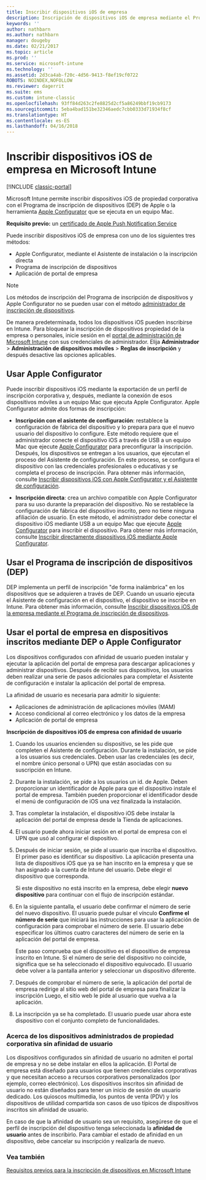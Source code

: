 ```yaml
---
title: Inscribir dispositivos iOS de empresa
description: Inscripción de dispositivos iOS de empresa mediante el Programa de inscripción de dispositivos (DEP) de Apple o Apple Configurator
keywords: ''
author: nathbarn
ms.author: nathbarn
manager: dougeby
ms.date: 02/21/2017
ms.topic: article
ms.prod: ''
ms.service: microsoft-intune
ms.technology: ''
ms.assetid: 2d3ca4ab-f20c-4d56-9413-f8ef19cf0722
ROBOTS: NOINDEX,NOFOLLOW
ms.reviewer: dagerrit
ms.suite: ems
ms.custom: intune-classic
ms.openlocfilehash: 93ff84d263c2fe8825d2cf5a86249bbf19cb9173
ms.sourcegitcommit: 5eba4bad151be32346aedc7cbb0333d71934f8cf
ms.translationtype: HT
ms.contentlocale: es-ES
ms.lasthandoff: 04/16/2018
---
```

# <a name="enroll-corporate-owned-ios-devices-in-microsoft-intune"></a>Inscribir dispositivos iOS de empresa en Microsoft Intune

[!INCLUDE [classic-portal](../includes/classic-portal.md)]

Microsoft Intune permite inscribir dispositivos iOS de propiedad corporativa con el Programa de inscripción de dispositivos (DEP) de Apple o la herramienta [Apple Configurator](https://go.microsoft.com/fwlink/?LinkId=518017) que se ejecuta en un equipo Mac.

**Requisito previo:** un [certificado de Apple Push Notification Service](set-up-ios-and-mac-management-with-microsoft-intune.md)

Puede inscribir dispositivos iOS de empresa con uno de los siguientes tres métodos:

- Apple Configurator, mediante el Asistente de instalación o la inscripción directa
- Programa de inscripción de dispositivos
- Aplicación de portal de empresa

>[!NOTE]
>Los métodos de inscripción del Programa de inscripción de dispositivos y Apple Configurator no se pueden usar con el método [administrador de inscripción de dispositivos](enroll-corporate-owned-devices-with-the-device-enrollment-manager-in-microsoft-intune.md).

De manera predeterminada, todos los dispositivos iOS pueden inscribirse en Intune. Para bloquear la inscripción de dispositivos propiedad de la empresa o personales, inicie sesión en el [portal de administración de Microsoft Intune](https://manage.microsoft.com) con sus credenciales de administrador. Elija **Administrador** > **Administración de dispositivos móviles** > **Reglas de inscripción** y después desactive las opciones aplicables.

## <a name="use-apple-configurator"></a>Usar Apple Configurator

Puede inscribir dispositivos iOS mediante la exportación de un perfil de inscripción corporativa y, después, mediante la conexión de esos dispositivos móviles a un equipo Mac que ejecuta Apple Configurator. Apple Configurator admite dos formas de inscripción:

- **Inscripción con el asistente de configuración**: restablece la configuración de fábrica del dispositivo y lo prepara para que el nuevo usuario del dispositivo lo configure. Este método requiere que el administrador conecte el dispositivo iOS a través de USB a un equipo Mac que ejecute [Apple Configurator](https://go.microsoft.com/fwlink/?LinkId=518017) para preconfigurar la inscripción. Después, los dispositivos se entregan a los usuarios, que ejecutan el proceso del Asistente de configuración. En este proceso, se configura el dispositivo con las credenciales profesionales o educativas y se completa el proceso de inscripción. Para obtener más información, consulte [Inscribir dispositivos iOS con Apple Configurator y el Asistente de configuración](ios-setup-assistant-enrollment-in-microsoft-intune.md).

- **Inscripción directa**: crea un archivo compatible con Apple Configurator para su uso durante la preparación del dispositivo. No se restablece la configuración de fábrica del dispositivo inscrito, pero no tiene ninguna afiliación de usuario. En este método, el administrador debe conectar el dispositivo iOS mediante USB a un equipo Mac que ejecute [Apple Configurator](https://go.microsoft.com/fwlink/?LinkId=518017) para inscribir el dispositivo. Para obtener más información, consulte [Inscribir directamente dispositivos iOS mediante Apple Configurator](ios-direct-enrollment-in-microsoft-intune.md).

## <a name="use-the-device-enrollment-program-dep"></a>Usar el Programa de inscripción de dispositivos (DEP)
DEP implementa un perfil de inscripción "de forma inalámbrica" en los dispositivos que se adquieren a través de DEP. Cuando un usuario ejecuta el Asistente de configuración en el dispositivo, el dispositivo se inscribe en Intune. Para obtener más información, consulte [Inscribir dispositivos iOS de la empresa mediante el Programa de inscripción de dispositivos](ios-device-enrollment-program-in-microsoft-intune.md).

## <a name="use-the-company-portal-on-dep-enrolled-or-apple-configurator-enrolled-devices"></a>Usar el portal de empresa en dispositivos inscritos mediante DEP o Apple Configurator

Los dispositivos configurados con afinidad de usuario pueden instalar y ejecutar la aplicación del portal de empresa para descargar aplicaciones y administrar dispositivos. Después de recibir sus dispositivos, los usuarios deben realizar una serie de pasos adicionales para completar el Asistente de configuración e instalar la aplicación del portal de empresa.

La afinidad de usuario es necesaria para admitir lo siguiente:
  - Aplicaciones de administración de aplicaciones móviles (MAM)
  - Acceso condicional al correo electrónico y los datos de la empresa
  - Aplicación de portal de empresa

**Inscripción de dispositivos iOS de empresa con afinidad de usuario**
1. Cuando los usuarios encienden su dispositivo, se les pide que completen el Asistente de configuración. Durante la instalación, se pide a los usuarios sus credenciales. Deben usar las credenciales (es decir, el nombre único personal o UPN) que están asociadas con su suscripción en Intune.

2. Durante la instalación, se pide a los usuarios un id. de Apple. Deben proporcionar un identificador de Apple para que el dispositivo instale el portal de empresa. También pueden proporcionar el identificador desde el menú de configuración de iOS una vez finalizada la instalación.

3. Tras completar la instalación, el dispositivo iOS debe instalar la aplicación del portal de empresa desde la Tienda de aplicaciones.

4. El usuario puede ahora iniciar sesión en el portal de empresa con el UPN que usó al configurar el dispositivo.

5. Después de iniciar sesión, se pide al usuario que inscriba el dispositivo. El primer paso es identificar su dispositivo. La aplicación presenta una lista de dispositivos iOS que ya se han inscrito en la empresa y que se han asignado a la cuenta de Intune del usuario. Debe elegir el dispositivo que corresponda.

   Si este dispositivo no está inscrito en la empresa, debe elegir **nuevo dispositivo** para continuar con el flujo de inscripción estándar.

6. En la siguiente pantalla, el usuario debe confirmar el número de serie del nuevo dispositivo. El usuario puede pulsar el vínculo **Confirme el número de serie** que iniciará las instrucciones para usar la aplicación de configuración para comprobar el número de serie. El usuario debe especificar los últimos cuatro caracteres del número de serie en la aplicación del portal de empresa.

   Este paso comprueba que el dispositivo es el dispositivo de empresa inscrito en Intune. Si el número de serie del dispositivo no coincide, significa que se ha seleccionado el dispositivo equivocado. El usuario debe volver a la pantalla anterior y seleccionar un dispositivo diferente.

7. Después de comprobar el número de serie, la aplicación del portal de empresa redirige al sitio web del portal de empresa para finalizar la inscripción Luego, el sitio web le pide al usuario que vuelva a la aplicación.

8. La inscripción ya se ha completado. El usuario puede usar ahora este dispositivo con el conjunto completo de funcionalidades.

### <a name="about-corporate-owned-managed-devices-with-no-user-affinity"></a>Acerca de los dispositivos administrados de propiedad corporativa sin afinidad de usuario

Los dispositivos configurados sin afinidad de usuario no admiten el portal de empresa y no se debe instalar en ellos la aplicación. El Portal de empresa está diseñado para usuarios que tienen credenciales corporativas y que necesitan acceso a recursos corporativos personalizados (por ejemplo, correo electrónico). Los dispositivos inscritos sin afinidad de usuario no están diseñados para tener un inicio de sesión de usuario dedicado. Los quioscos multimedia, los puntos de venta (PDV) y los dispositivos de utilidad compartida son casos de uso típicos de dispositivos inscritos sin afinidad de usuario.

En caso de que la afinidad de usuario sea un requisito, asegúrese de que el perfil de inscripción del dispositivo tenga seleccionada la **afinidad de usuario** antes de inscribirlo. Para cambiar el estado de afinidad en un dispositivo, debe cancelar su inscripción y realizarla de nuevo.



### <a name="see-also"></a>Vea también
[Requisitos previos para la inscripción de dispositivos en Microsoft Intune](prerequisites-for-enrollment.md)
